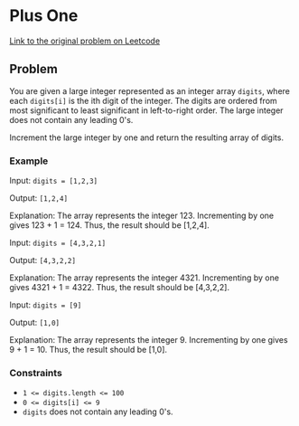 # Plus One

[Link to the original problem on Leetcode](https://leetcode.com/problems/plus-one/)

## Problem

You are given a large integer represented as an integer array `digits`, where each `digits[i]` is the ith digit of the integer. The digits are ordered from most significant to least significant in left-to-right order. The large integer does not contain any leading 0's.

Increment the large integer by one and return the resulting array of digits.

### Example

Input: `digits = [1,2,3]`

Output: `[1,2,4]`

Explanation: The array represents the integer 123.
Incrementing by one gives 123 + 1 = 124.
Thus, the result should be [1,2,4].

Input: `digits = [4,3,2,1]`

Output: `[4,3,2,2]`

Explanation: The array represents the integer 4321.
Incrementing by one gives 4321 + 1 = 4322.
Thus, the result should be [4,3,2,2].

Input: `digits = [9]`

Output: `[1,0]`

Explanation: The array represents the integer 9.
Incrementing by one gives 9 + 1 = 10.
Thus, the result should be [1,0].

### Constraints
- `1 <= digits.length <= 100`
- `0 <= digits[i] <= 9`
- `digits` does not contain any leading 0's.